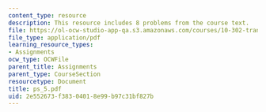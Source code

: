 ```yaml
---
content_type: resource
description: This resource includes 8 problems from the course text.
file: https://ol-ocw-studio-app-qa.s3.amazonaws.com/courses/10-302-transport-processes-fall-2004/2e552673f38304018e99b97c31bf827b_ps_5.pdf
file_type: application/pdf
learning_resource_types:
- Assignments
ocw_type: OCWFile
parent_title: Assignments
parent_type: CourseSection
resourcetype: Document
title: ps_5.pdf
uid: 2e552673-f383-0401-8e99-b97c31bf827b
---
```

